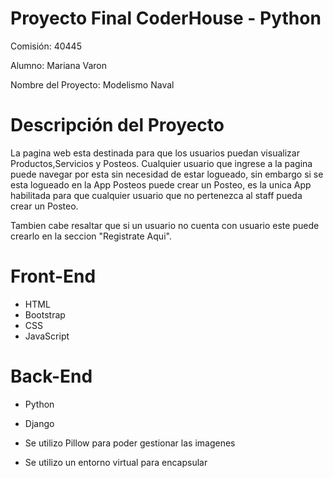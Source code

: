 # Proyecto Final CoderHouse - Python

Comisión: 40445

Alumno: Mariana Varon

Nombre del Proyecto: Modelismo Naval

# Descripción del Proyecto
La pagina web esta destinada para que los usuarios puedan visualizar Productos,Servicios y Posteos.
Cualquier usuario que ingrese a la pagina puede navegar por esta sin necesidad de estar logueado, sin embargo si se esta logueado en la App Posteos puede crear un Posteo, es la unica App habilitada para que cualquier usuario que no pertenezca al staff pueda crear un Posteo.

Tambien cabe resaltar que si un usuario no cuenta con usuario este puede crearlo en la seccion "Registrate Aqui".

# Front-End
* HTML
* Bootstrap
* CSS
* JavaScript

# Back-End
* Python 
* Django


* Se utilizo Pillow para poder gestionar las imagenes
* Se utilizo un entorno virtual para encapsular

